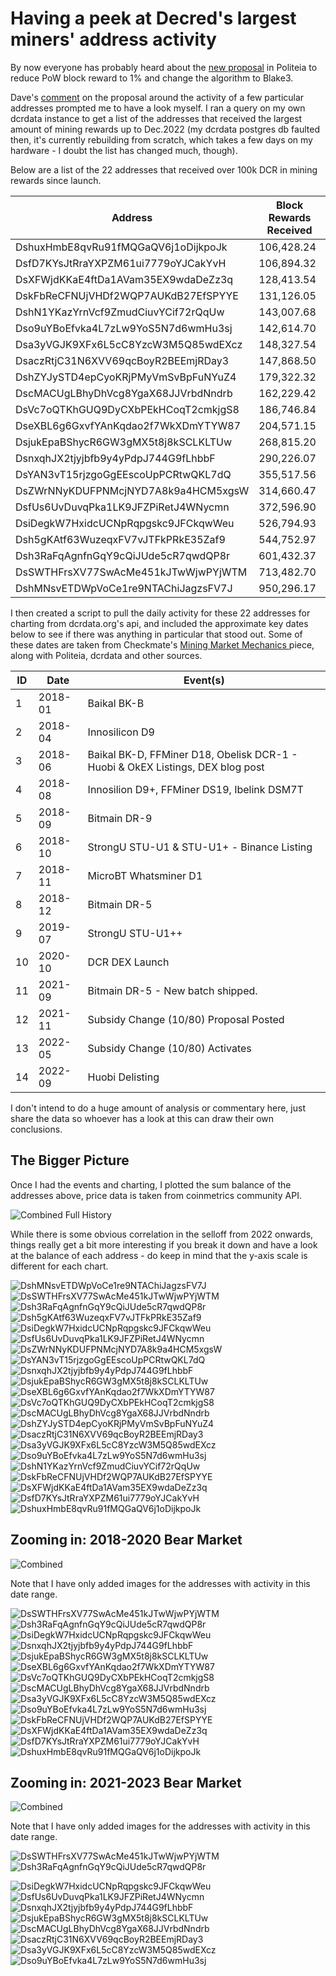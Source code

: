 # Having a peek at Decred's largest miners' address activity

By now everyone has probably heard about the [new proposal](https://proposals.decred.org/record/a8501bc) in Politeia to reduce PoW block reward to 1% and change the algorithm to Blake3.

Dave's [comment](https://proposals.decred.org/record/a8501bc/comments/66) on the proposal around the activity of a few particular addresses prompted me to have a look myself. I ran a query on my own dcrdata instance to get a list of the addresses that received the largest amount of mining rewards up to Dec.2022 (my dcrdata postgres db faulted then, it's currently rebuilding from scratch, which takes a few days on my hardware - I doubt the list has changed much, though). 

Below are a list of the 22 addresses that received over 100k DCR in mining rewards since launch.

| Address                             | Block Rewards Received |
|-------------------------------------|------------------------|
| DshuxHmbE8qvRu91fMQGaQV6j1oDijkpoJk | 106,428.24             |
| DsfD7KYsJtRraYXPZM61ui7779oYJCakYvH | 106,894.32             |
| DsXFWjdKKaE4ftDa1AVam35EX9wdaDeZz3q | 128,413.54             |
| DskFbReCFNUjVHDf2WQP7AUKdB27EfSPYYE | 131,126.05             |
| DshN1YKazYrnVcf9ZmudCiuvYCif72rQqUw | 143,007.68             |
| Dso9uYBoEfvka4L7zLw9YoS5N7d6wmHu3sj | 142,614.70             |
| Dsa3yVGJK9XFx6L5cC8YzcW3M5Q85wdEXcz | 148,327.54             |
| DsaczRtjC31N6XVV69qcBoyR2BEEmjRDay3 | 147,868.50             |
| DshZYJySTD4epCyoKRjPMyVmSvBpFuNYuZ4 | 179,322.32             |
| DscMACUgLBhyDhVcg8YgaX68JJVrbdNndrb | 162,229.42             |
| DsVc7oQTKhGUQ9DyCXbPEkHCoqT2cmkjgS8 | 186,746.84             |
| DseXBL6g6GxvfYAnKqdao2f7WkXDmYTYW87 | 204,571.15             |
| DsjukEpaBShycR6GW3gMX5t8j8kSCLKLTUw | 268,815.20             |
| DsnxqhJX2tjyjbfb9y4yPdpJ744G9fLhbbF | 290,226.07             |
| DsYAN3vT15rjzgoGgEEscoUpPCRtwQKL7dQ | 355,517.56             |
| DsZWrNNyKDUFPNMcjNYD7A8k9a4HCM5xgsW | 314,660.47             |
| DsfUs6UvDuvqPka1LK9JFZPiRetJ4WNycmn | 372,596.90             |
| DsiDegkW7HxidcUCNpRqpgskc9JFCkqwWeu | 526,794.93             |
| Dsh5gKAtf63WuzeqxFV7vJTFkPRkE35Zaf9 | 544,752.97             |
| Dsh3RaFqAgnfnGqY9cQiJUde5cR7qwdQP8r | 601,432.37             |
| DsSWTHFrsXV77SwAcMe451kJTwWjwPYjWTM | 713,482.70             |
| DshMNsvETDWpVoCe1re9NTAChiJagzsFV7J | 950,296.17             |

I then created a script to pull the daily activity for these 22 addresses for charting from dcrdata.org's api, and included the approximate key dates below to see if there was anything in particular that stood out. Some of these dates are taken from Checkmate's [Mining Market Mechanics ](https://medium.com/decred/decred-mining-market-mechanics-fd26b921dc46)piece, along with Politeia, dcrdata and other sources.

| ID | Date    | Event(s)                                                                        |
|----|---------|---------------------------------------------------------------------------------|
| 1  | 2018-01 | Baikal BK-B                                                                     |
| 2  | 2018-04 | Innosilicon D9                                                                  |
| 3  | 2018-06 |  Baikal BK-D, FFMiner D18, Obelisk DCR-1 - Huobi & OkEX Listings, DEX blog post |
| 4  | 2018-08 | Innosilion D9+, FFMiner DS19, Ibelink DSM7T                                     |
| 5  | 2018-09 | Bitmain DR-9                                                                    |
| 6  | 2018-10 | StrongU STU-U1 & STU-U1+ - Binance Listing                                      |
| 7  | 2018-11 | MicroBT Whatsminer D1                                                           |
| 8  | 2018-12 | Bitmain DR-5                                                                    |
| 9  | 2019-07 | StrongU STU-U1++                                                                |
| 10 | 2020-10 | DCR DEX Launch                                                                  |
| 11 | 2021-09 | Bitmain DR-5 - New batch shipped.                                               |
| 12 | 2021-11 | Subsidy Change (10/80) Proposal Posted                                          |
| 13 | 2022-05 | Subsidy Change (10/80) Activates                                                |
| 14 | 2022-09 | Huobi Delisting                                                                 |

I don't intend to do a huge amount of analysis or commentary here, just share the data so whoever has a look at this can draw their own conclusions. 

## The Bigger Picture
Once I had the events and charting, I plotted the sum balance of the addresses above, price data is taken from coinmetrics community API.

![Combined Full History ](https://github.com/bochinchero/decred-pub/blob/main/MiningRewardBalance/all/Combined%20100k+%20PoW%20Block%20Reward%20Address%20Balance.png?raw=true)

While there is some obvious correlation in the selloff from 2022 onwards, things really get a bit more interesting if you break it down and have a look at the balance of each address - do keep in mind that the y-axis scale is different for each chart.

![DshMNsvETDWpVoCe1re9NTAChiJagzsFV7J](https://github.com/bochinchero/decred-pub/blob/main/MiningRewardBalance/all/DshMNsvETDWpVoCe1re9NTAChiJagzsFV7J%20Balance.png?raw=true)
![DsSWTHFrsXV77SwAcMe451kJTwWjwPYjWTM](https://github.com/bochinchero/decred-pub/blob/main/MiningRewardBalance/all/DsSWTHFrsXV77SwAcMe451kJTwWjwPYjWTM%20Balance.png?raw=true)
![Dsh3RaFqAgnfnGqY9cQiJUde5cR7qwdQP8r](https://github.com/bochinchero/decred-pub/blob/main/MiningRewardBalance/all/Dsh3RaFqAgnfnGqY9cQiJUde5cR7qwdQP8r%20Balance.png?raw=true)
![Dsh5gKAtf63WuzeqxFV7vJTFkPRkE35Zaf9](https://github.com/bochinchero/decred-pub/blob/main/MiningRewardBalance/all/Dsh5gKAtf63WuzeqxFV7vJTFkPRkE35Zaf9%20Balance.png?raw=true)
![DsiDegkW7HxidcUCNpRqpgskc9JFCkqwWeu](https://github.com/bochinchero/decred-pub/blob/main/MiningRewardBalance/all/DsiDegkW7HxidcUCNpRqpgskc9JFCkqwWeu%20Balance.png?raw=true)
![DsfUs6UvDuvqPka1LK9JFZPiRetJ4WNycmn](https://github.com/bochinchero/decred-pub/blob/main/MiningRewardBalance/all/DsfUs6UvDuvqPka1LK9JFZPiRetJ4WNycmn%20Balance.png?raw=true)
![DsZWrNNyKDUFPNMcjNYD7A8k9a4HCM5xgsW](https://github.com/bochinchero/decred-pub/blob/main/MiningRewardBalance/all/DsZWrNNyKDUFPNMcjNYD7A8k9a4HCM5xgsW%20Balance.png?raw=true)
![DsYAN3vT15rjzgoGgEEscoUpPCRtwQKL7dQ](https://github.com/bochinchero/decred-pub/blob/main/MiningRewardBalance/all/DsYAN3vT15rjzgoGgEEscoUpPCRtwQKL7dQ%20Balance.png?raw=true)
![DsnxqhJX2tjyjbfb9y4yPdpJ744G9fLhbbF](https://github.com/bochinchero/decred-pub/blob/main/MiningRewardBalance/all/DsnxqhJX2tjyjbfb9y4yPdpJ744G9fLhbbF%20Balance.png?raw=true)
![DsjukEpaBShycR6GW3gMX5t8j8kSCLKLTUw](https://github.com/bochinchero/decred-pub/blob/main/MiningRewardBalance/all/DsjukEpaBShycR6GW3gMX5t8j8kSCLKLTUw%20Balance.png?raw=true)
![DseXBL6g6GxvfYAnKqdao2f7WkXDmYTYW87](https://github.com/bochinchero/decred-pub/blob/main/MiningRewardBalance/all/DseXBL6g6GxvfYAnKqdao2f7WkXDmYTYW87%20Balance.png?raw=true)
![DsVc7oQTKhGUQ9DyCXbPEkHCoqT2cmkjgS8](https://github.com/bochinchero/decred-pub/blob/main/MiningRewardBalance/all/DsVc7oQTKhGUQ9DyCXbPEkHCoqT2cmkjgS8%20Balance.png?raw=true)
![DscMACUgLBhyDhVcg8YgaX68JJVrbdNndrb](https://github.com/bochinchero/decred-pub/blob/main/MiningRewardBalance/all/DscMACUgLBhyDhVcg8YgaX68JJVrbdNndrb%20Balance.png?raw=true)
![DshZYJySTD4epCyoKRjPMyVmSvBpFuNYuZ4](https://github.com/bochinchero/decred-pub/blob/main/MiningRewardBalance/all/DshZYJySTD4epCyoKRjPMyVmSvBpFuNYuZ4%20Balance.png?raw=true)
![DsaczRtjC31N6XVV69qcBoyR2BEEmjRDay3](https://github.com/bochinchero/decred-pub/blob/main/MiningRewardBalance/all/DsaczRtjC31N6XVV69qcBoyR2BEEmjRDay3%20Balance.png?raw=true)
![Dsa3yVGJK9XFx6L5cC8YzcW3M5Q85wdEXcz](https://github.com/bochinchero/decred-pub/blob/main/MiningRewardBalance/all/Dsa3yVGJK9XFx6L5cC8YzcW3M5Q85wdEXcz%20Balance.png?raw=true)
![Dso9uYBoEfvka4L7zLw9YoS5N7d6wmHu3sj](https://github.com/bochinchero/decred-pub/blob/main/MiningRewardBalance/all/Dso9uYBoEfvka4L7zLw9YoS5N7d6wmHu3sj%20Balance.png?raw=true)
![DshN1YKazYrnVcf9ZmudCiuvYCif72rQqUw](https://github.com/bochinchero/decred-pub/blob/main/MiningRewardBalance/all/DshN1YKazYrnVcf9ZmudCiuvYCif72rQqUw%20Balance.png?raw=true)
![DskFbReCFNUjVHDf2WQP7AUKdB27EfSPYYE](https://github.com/bochinchero/decred-pub/blob/main/MiningRewardBalance/all/DskFbReCFNUjVHDf2WQP7AUKdB27EfSPYYE%20Balance.png?raw=true)
![DsXFWjdKKaE4ftDa1AVam35EX9wdaDeZz3q](https://github.com/bochinchero/decred-pub/blob/main/MiningRewardBalance/all/DsXFWjdKKaE4ftDa1AVam35EX9wdaDeZz3q%20Balance.png?raw=true)
![DsfD7KYsJtRraYXPZM61ui7779oYJCakYvH](https://github.com/bochinchero/decred-pub/blob/main/MiningRewardBalance/all/DsfD7KYsJtRraYXPZM61ui7779oYJCakYvH%20Balance.png?raw=true)
![DshuxHmbE8qvRu91fMQGaQV6j1oDijkpoJk](https://github.com/bochinchero/decred-pub/blob/main/MiningRewardBalance/all/DshuxHmbE8qvRu91fMQGaQV6j1oDijkpoJk%20Balance.png?raw=true)

## Zooming in: 2018-2020 Bear Market

![Combined](https://github.com/bochinchero/decred-pub/blob/main/MiningRewardBalance/bear1/Combined%20100k+%20PoW%20Block%20Reward%20Address%20Balance.png?raw=true "Combined")

Note that I have only added images for the addresses with activity in this date range.

![DsSWTHFrsXV77SwAcMe451kJTwWjwPYjWTM](https://github.com/bochinchero/decred-pub/blob/main/MiningRewardBalance/bear1/DsSWTHFrsXV77SwAcMe451kJTwWjwPYjWTM%20Balance.png?raw=true)
![Dsh3RaFqAgnfnGqY9cQiJUde5cR7qwdQP8r](https://github.com/bochinchero/decred-pub/blob/main/MiningRewardBalance/bear1/Dsh3RaFqAgnfnGqY9cQiJUde5cR7qwdQP8r%20Balance.png?raw=true)
![DsiDegkW7HxidcUCNpRqpgskc9JFCkqwWeu](https://github.com/bochinchero/decred-pub/blob/main/MiningRewardBalance/bear1/DsiDegkW7HxidcUCNpRqpgskc9JFCkqwWeu%20Balance.png?raw=true)
![DsnxqhJX2tjyjbfb9y4yPdpJ744G9fLhbbF](https://github.com/bochinchero/decred-pub/blob/main/MiningRewardBalance/bear1/DsnxqhJX2tjyjbfb9y4yPdpJ744G9fLhbbF%20Balance.png?raw=true)
![DsjukEpaBShycR6GW3gMX5t8j8kSCLKLTUw](https://github.com/bochinchero/decred-pub/blob/main/MiningRewardBalance/bear1/DsjukEpaBShycR6GW3gMX5t8j8kSCLKLTUw%20Balance.png?raw=true)
![DseXBL6g6GxvfYAnKqdao2f7WkXDmYTYW87](https://github.com/bochinchero/decred-pub/blob/main/MiningRewardBalance/bear1/DseXBL6g6GxvfYAnKqdao2f7WkXDmYTYW87%20Balance.png?raw=true)
![DsVc7oQTKhGUQ9DyCXbPEkHCoqT2cmkjgS8](https://github.com/bochinchero/decred-pub/blob/main/MiningRewardBalance/bear1/DsVc7oQTKhGUQ9DyCXbPEkHCoqT2cmkjgS8%20Balance.png?raw=true)
![DscMACUgLBhyDhVcg8YgaX68JJVrbdNndrb](https://github.com/bochinchero/decred-pub/blob/main/MiningRewardBalance/bear1/DscMACUgLBhyDhVcg8YgaX68JJVrbdNndrb%20Balance.png?raw=true)
![Dsa3yVGJK9XFx6L5cC8YzcW3M5Q85wdEXcz](https://github.com/bochinchero/decred-pub/blob/main/MiningRewardBalance/bear1/Dsa3yVGJK9XFx6L5cC8YzcW3M5Q85wdEXcz%20Balance.png?raw=true)
![Dso9uYBoEfvka4L7zLw9YoS5N7d6wmHu3sj](https://github.com/bochinchero/decred-pub/blob/main/MiningRewardBalance/bear1/Dso9uYBoEfvka4L7zLw9YoS5N7d6wmHu3sj%20Balance.png?raw=true)
![DskFbReCFNUjVHDf2WQP7AUKdB27EfSPYYE](https://github.com/bochinchero/decred-pub/blob/main/MiningRewardBalance/bear1/DskFbReCFNUjVHDf2WQP7AUKdB27EfSPYYE%20Balance.png?raw=true)
![DsXFWjdKKaE4ftDa1AVam35EX9wdaDeZz3q](https://github.com/bochinchero/decred-pub/blob/main/MiningRewardBalance/bear1/DsXFWjdKKaE4ftDa1AVam35EX9wdaDeZz3q%20Balance.png?raw=true)
![DsfD7KYsJtRraYXPZM61ui7779oYJCakYvH](https://github.com/bochinchero/decred-pub/blob/main/MiningRewardBalance/bear1/DsfD7KYsJtRraYXPZM61ui7779oYJCakYvH%20Balance.png?raw=true)
![DshuxHmbE8qvRu91fMQGaQV6j1oDijkpoJk](https://github.com/bochinchero/decred-pub/blob/main/MiningRewardBalance/bear1/DshuxHmbE8qvRu91fMQGaQV6j1oDijkpoJk%20Balance.png?raw=true)


## Zooming in: 2021-2023 Bear Market

![Combined](https://github.com/bochinchero/decred-pub/blob/main/MiningRewardBalance/bear2/Combined%20100k+%20PoW%20Block%20Reward%20Address%20Balance.png?raw=true)

Note that I have only added images for the addresses with activity in this date range.

![DsSWTHFrsXV77SwAcMe451kJTwWjwPYjWTM](https://github.com/bochinchero/decred-pub/blob/main/MiningRewardBalance/bear2/DsSWTHFrsXV77SwAcMe451kJTwWjwPYjWTM%20Balance.png?raw=true)
![Dsh3RaFqAgnfnGqY9cQiJUde5cR7qwdQP8r](https://github.com/bochinchero/decred-pub/blob/main/MiningRewardBalance/bear2/Dsh3RaFqAgnfnGqY9cQiJUde5cR7qwdQP8r%20Balance.png?raw=true)

![DsiDegkW7HxidcUCNpRqpgskc9JFCkqwWeu](https://github.com/bochinchero/decred-pub/blob/main/MiningRewardBalance/bear2/DsiDegkW7HxidcUCNpRqpgskc9JFCkqwWeu%20Balance.png?raw=true)
![DsfUs6UvDuvqPka1LK9JFZPiRetJ4WNycmn](https://github.com/bochinchero/decred-pub/blob/main/MiningRewardBalance/bear2/DsfUs6UvDuvqPka1LK9JFZPiRetJ4WNycmn%20Balance.png?raw=true)
![DsnxqhJX2tjyjbfb9y4yPdpJ744G9fLhbbF](https://github.com/bochinchero/decred-pub/blob/main/MiningRewardBalance/bear2/DsnxqhJX2tjyjbfb9y4yPdpJ744G9fLhbbF%20Balance.png?raw=true)
![DsjukEpaBShycR6GW3gMX5t8j8kSCLKLTUw](https://github.com/bochinchero/decred-pub/blob/main/MiningRewardBalance/bear2/DsjukEpaBShycR6GW3gMX5t8j8kSCLKLTUw%20Balance.png?raw=true)
![DscMACUgLBhyDhVcg8YgaX68JJVrbdNndrb](https://github.com/bochinchero/decred-pub/blob/main/MiningRewardBalance/bear2/DscMACUgLBhyDhVcg8YgaX68JJVrbdNndrb%20Balance.png?raw=true)
![DsaczRtjC31N6XVV69qcBoyR2BEEmjRDay3](https://github.com/bochinchero/decred-pub/blob/main/MiningRewardBalance/bear2/DsaczRtjC31N6XVV69qcBoyR2BEEmjRDay3%20Balance.png?raw=true)
![Dsa3yVGJK9XFx6L5cC8YzcW3M5Q85wdEXcz](https://github.com/bochinchero/decred-pub/blob/main/MiningRewardBalance/bear2/Dsa3yVGJK9XFx6L5cC8YzcW3M5Q85wdEXcz%20Balance.png?raw=true)
![Dso9uYBoEfvka4L7zLw9YoS5N7d6wmHu3sj](https://github.com/bochinchero/decred-pub/blob/main/MiningRewardBalance/bear2/Dso9uYBoEfvka4L7zLw9YoS5N7d6wmHu3sj%20Balance.png?raw=true)
